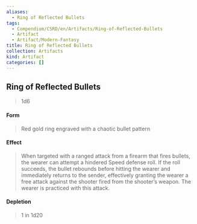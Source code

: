 ```yaml
---
aliases:
  - Ring of Reflected Bullets
tags:
  - Compendium/CSRD/en/Artifacts/Ring-of-Reflected-Bullets
  - Artifact
  - Artifact/Modern-Fantasy
title: Ring of Reflected Bullets
collection: Artifacts
kind: Artifact
categories: []
---
```

## Ring of Reflected Bullets

>1d6 
#### Form
>Red gold ring engraved with a chaotic bullet pattern 
#### Effect
> When targeted with a ranged attack from a firearm that fires bullets, the wearer can attempt a hindered Speed defense roll. If the roll succeeds, the bullet rebounds before hitting the wearer and immediately returns to the sender, effectively granting the wearer a free attack against the shooter fired from the shooter’s weapon. The wearer is practiced with this attack. 

#### Depletion 
>1 in 1d20